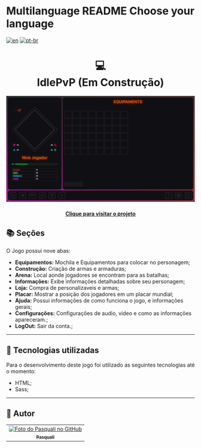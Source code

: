 # Multilanguage README Choose your language

[![en](https://img.shields.io/badge/lang-en-red.svg)](https://github.com/PasqualiRafael/ArtePasquali/blob/main/README.en.md) [![pt-br](https://img.shields.io/badge/lang-pt--br-green.svg)](https://github.com/PasqualiRafael/IdlePvp/edit/main/README.md)

<h1 align="center">
  💻<br>IdlePvP (Em Construção)
</h1>

![Resultado inicial do projeto](assets/img/prewiew_equips.png)

<h4 align="center"><a href="https://idle-pvp.vercel.app/">Clique para visitar o projeto</a></h4>

## 📚 Seções

O Jogo possui nove abas:

-   **Equipamentos:** Mochila e Equipamentos para colocar no personagem;
-   **Construção:** Criação de armas e armaduras;
-   **Arena:** Local aonde jogadores se encontram para as batalhas;
-   **Informações:** Exibe informações detalhadas sobre seu personagem;
-   **Loja:** Compra de personalizaveis e armas;
-   **Placar:** Mostrar a posição dos jogadores em um placar mundial;
-   **Ajuda:** Possui informações de como funciona o jogo, e informações gerais;
-   **Configurações:** Configurações de audio, video e como as informações apareceram.;
-   **LogOut:** Sair da conta.;

---

## 💼 Tecnologias utilizadas

Para o desenvolvimento deste jogo foi utilizado as seguintes tecnologias até o momento:

-   HTML;
-   Sass;

---

<h2>🦄 Autor</h2>

<table>
  <tr>
    <td align="center">
      <a href="https://github.com/PasqualiRafael">
        <img src="https://avatars.githubusercontent.com/u/71941629?v=4" width="100px;" alt="Foto do Pasquali no GitHub"/><br>
        <sub>
          <b>Pasquali</b>
        </sub>
      </a>
    </td>
  </tr>
</table>
